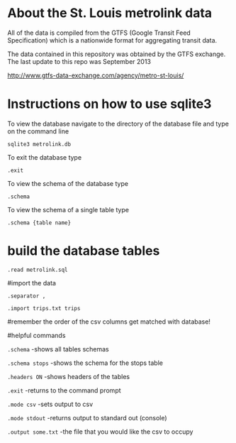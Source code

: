 # About the St. Louis metrolink data

All of the data is compiled from the GTFS (Google Transit Feed Specification) which is a nationwide format for aggregating transit data.

The data contained in this repository was obtained by the GTFS exchange.  The last update to this repo was September 2013

http://www.gtfs-data-exchange.com/agency/metro-st-louis/

# Instructions on how to use sqlite3


To view the database navigate to the directory of the database file and type on the command line

`sqlite3 metrolink.db`

To exit the database type

`.exit`

To view the schema of the database type

`.schema`

To view the schema of a single table type

`.schema {table name}`


# build the database tables

`.read metrolink.sql`


#import the data

`.separator ,`

`.import trips.txt trips`


#remember the order of the csv columns get matched with database!


#helpful commands


`.schema`             -shows all tables schemas

`.schema stops`       -shows the schema for the stops table

`.headers ON`         -shows headers of the tables

`.exit`               -returns to the command prompt

`.mode csv`           -sets output to csv

`.mode stdout`        -returns output to standard out (console)

`.output some.txt`    -the file that you would like the csv to occupy
